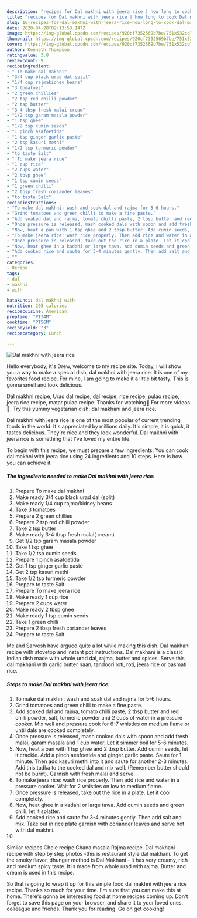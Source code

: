 ```yaml
---
description: "recipes for Dal makhni with jeera rice | how long to cook Dal makhni with jeera rice"
title: "recipes for Dal makhni with jeera rice | how long to cook Dal makhni with jeera rice"
slug: 16-recipes-for-dal-makhni-with-jeera-rice-how-long-to-cook-dal-makhni-with-jeera-rice
date: 2020-04-28T02:13:53.147Z
image: https://img-global.cpcdn.com/recipes/920cf7352569b7be/751x532cq70/dal-makhni-with-jeera-rice-recipe-main-photo.jpg
thumbnail: https://img-global.cpcdn.com/recipes/920cf7352569b7be/751x532cq70/dal-makhni-with-jeera-rice-recipe-main-photo.jpg
cover: https://img-global.cpcdn.com/recipes/920cf7352569b7be/751x532cq70/dal-makhni-with-jeera-rice-recipe-main-photo.jpg
author: Kenneth Thompson
ratingvalue: 3.8
reviewcount: 9
recipeingredient:
- " To make dal makhni"
- "3/4 cup black urad dal split"
- "1/4 cup rajmakidney beans"
- "3 tomatoes"
- "2 green chillies"
- "2 tsp red chilli powder"
- "2 tsp butter"
- "3-4 tbsp fresh malai cream"
- "1/2 tsp garam masala powder"
- "1 tsp ghee"
- "1/2 tsp cumin seeds"
- "1 pinch asafoetida"
- "1 tsp ginger garlic paste"
- "2 tsp kasuri methi"
- "1/2 tsp turmeric powder"
- "to taste Salt"
- " To make jeera rice"
- "1 cup rice"
- "2 cups water"
- "2 tbsp ghee"
- "1 tsp cumin seeds"
- "1 green chilli"
- "2 tbsp fresh coriander leaves"
- "to taste Salt"
recipeinstructions:
- "To make dal makhni: wash and soak dal and rajma for 5-6 hours."
- "Grind tomatoes and green chilli to make a fine paste."
- "Add soaked dal and rajma, tomato chilli paste, 2 tbsp butter and red chilli powder, salt, turmeric powder and 2 cups of water in a pressure cooker. Mix well and pressure cook for 6-7 whistles on medium flame or until dals are cooked completely."
- "Once pressure is released, mash cooked dals with spoon and add fresh malai, garam masala and 1 cup water. Let it simmer boil for 5-6 minutes."
- "Now, heat a pan with 1 tsp ghee and 2 tbsp butter. Add cumin seeds, let it crackle. Add a pinch aesfoetida and ginger garlic paste. Saute for 1 minute. Then add kasuri methi into it and saute for another 2-3 minutes. Add this tadka to the cooked dal and mix well. (Remember butter should not be burnt). Garnish with fresh malai and serve."
- "To make jeera rice: wash rice properly. Then add rice and water in a pressure cooker. Wait for 2 whistles on low to medium flame."
- "Once pressure is released, take out the rice in a plate. Let it cool completely."
- "Now, heat ghee in a kadahi or large tawa. Add cumin seeds and green chilli, let it splatter."
- "Add cooked rice and saute for 3-4 minutes gently. Then add salt and mix. Take out in rice plate garnish with coriander leaves and serve hot with dal makhni."
- ""
categories:
- Recipe
tags:
- dal
- makhni
- with

katakunci: dal makhni with 
nutrition: 205 calories
recipecuisine: American
preptime: "PT34M"
cooktime: "PT56M"
recipeyield: "3"
recipecategory: Lunch

---
```



![Dal makhni with jeera rice](https://img-global.cpcdn.com/recipes/920cf7352569b7be/751x532cq70/dal-makhni-with-jeera-rice-recipe-main-photo.jpg)

Hello everybody, it's Drew, welcome to my recipe site. Today, I will show you a way to make a special dish, dal makhni with jeera rice. It is one of my favorites food recipe. For mine, I am going to make it a little bit tasty. This is gonna smell and look delicious.

Dal makhni recipe, Urad dal recipe, dal recipe, rice recipe, pulao recipe, jeera rice recipe, matar pulao recipe. Thanks for watching🙂 For more videos🤗. Try this yummy vegetarian dish, dal makhani and jeera rice.

Dal makhni with jeera rice is one of the most popular of current trending foods in the world. It's appreciated by millions daily. It's simple, it is quick, it tastes delicious. They're nice and they look wonderful. Dal makhni with jeera rice is something that I've loved my entire life.


To begin with this recipe, we must prepare a few ingredients. You can cook dal makhni with jeera rice using 24 ingredients and 10 steps. Here is how you can achieve it.

<!--inarticleads1-->

##### The ingredients needed to make Dal makhni with jeera rice:

1. Prepare  To make dal makhni
1. Make ready 3/4 cup black urad dal (split)
1. Make ready 1/4 cup rajma/kidney beans
1. Take 3 tomatoes
1. Prepare 2 green chillies
1. Prepare 2 tsp red chilli powder
1. Take 2 tsp butter
1. Make ready 3-4 tbsp fresh malai( cream)
1. Get 1/2 tsp garam masala powder
1. Take 1 tsp ghee
1. Take 1/2 tsp cumin seeds
1. Prepare 1 pinch asafoetida
1. Get 1 tsp ginger garlic paste
1. Get 2 tsp kasuri methi
1. Take 1/2 tsp turmeric powder
1. Prepare to taste Salt
1. Prepare  To make jeera rice
1. Make ready 1 cup rice
1. Prepare 2 cups water
1. Make ready 2 tbsp ghee
1. Make ready 1 tsp cumin seeds
1. Take 1 green chilli
1. Prepare 2 tbsp fresh coriander leaves
1. Prepare to taste Salt


Me and Sarvesh have argued quite a lot while making this dish. Dal makhani recipe with stovetop and instant pot instructions. Dal makhani is a classic Indian dish made with whole urad dal, rajma, butter and spices. Serve this dal makhani with garlic butter naan, tandoori roti, roti, jeera rice or basmati rice. 

<!--inarticleads2-->

##### Steps to make Dal makhni with jeera rice:

1. To make dal makhni: wash and soak dal and rajma for 5-6 hours.
1. Grind tomatoes and green chilli to make a fine paste.
1. Add soaked dal and rajma, tomato chilli paste, 2 tbsp butter and red chilli powder, salt, turmeric powder and 2 cups of water in a pressure cooker. Mix well and pressure cook for 6-7 whistles on medium flame or until dals are cooked completely.
1. Once pressure is released, mash cooked dals with spoon and add fresh malai, garam masala and 1 cup water. Let it simmer boil for 5-6 minutes.
1. Now, heat a pan with 1 tsp ghee and 2 tbsp butter. Add cumin seeds, let it crackle. Add a pinch aesfoetida and ginger garlic paste. Saute for 1 minute. Then add kasuri methi into it and saute for another 2-3 minutes. Add this tadka to the cooked dal and mix well. (Remember butter should not be burnt). Garnish with fresh malai and serve.
1. To make jeera rice: wash rice properly. Then add rice and water in a pressure cooker. Wait for 2 whistles on low to medium flame.
1. Once pressure is released, take out the rice in a plate. Let it cool completely.
1. Now, heat ghee in a kadahi or large tawa. Add cumin seeds and green chilli, let it splatter.
1. Add cooked rice and saute for 3-4 minutes gently. Then add salt and mix. Take out in rice plate garnish with coriander leaves and serve hot with dal makhni.
1. 


Similar recipes Chole recipe Chana masala Rajma recipe. Dal makhani recipe with step by step photos -this is restaurant style dal makhani. To get the smoky flavor, dhungar method is Dal Makhani - It has very creamy, rich and medium spicy taste. It is made from whole urad with rajma. Butter and cream is used in this recipe. 

So that is going to wrap it up for this simple food dal makhni with jeera rice recipe. Thanks so much for your time. I'm sure that you can make this at home. There's gonna be interesting food at home recipes coming up. Don't forget to save this page on your browser, and share it to your loved ones, colleague and friends. Thank you for reading. Go on get cooking!
